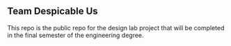 ## Team Despicable Us

This repo is the public repo for the design lab project that will be completed in the final semester of the engineering degree.